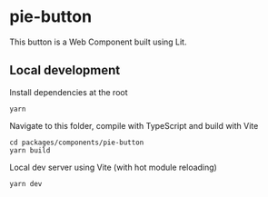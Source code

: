 # pie-button

This button is a Web Component built using Lit.

## Local development

Install dependencies at the root
```
yarn
```

Navigate to this folder, compile with TypeScript and build with Vite
```
cd packages/components/pie-button
yarn build
```

Local dev server using Vite (with hot module reloading)
```
yarn dev
```
